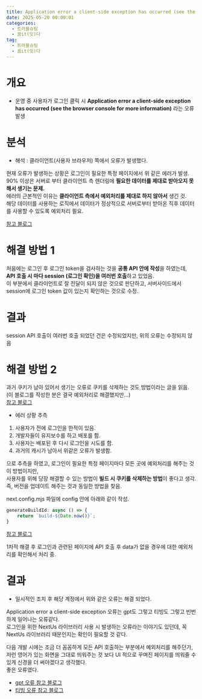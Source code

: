 ```yaml
---
title: Application error a client-side exception has occurred (see the browser console for more information) 오류
date: 2025-05-20 00:00:01
categories:
  - 트러블슈팅
  - 꿈it(잇)다
tag:
  - 트러블슈팅
  - 꿈it(잇)다
---
```


# 개요
- 운영 중 사용자가 로그인 클릭 시 **Application error a client-side exception has occurred (see the browser console for more information)** 라는 오류 발생

# 분석
- 해석 : 클라이언트(사용자 브라우저) 쪽에서 오류가 발생했다.

현재 오류가 발생하는 상황은 로그인이 필요한 특정 페이지에서 위 같은 에러가 발생.<br/>
90% 이상은 서버로 부터 클라이언트 측 렌더링에 **필요한 데이터를 제대로 받아오지 못해서 생기는 문제.**<br/>
에러의 근본적인 이유는 **클라이언트 측에서 예외처리를 제대로 하지 않아서** 생긴 것.<br/>
해당 데이터를 사용하는 로직에서 데이터가 정상적으로 서버로부터 받아온 직후 데이터를 사용할 수 있도록 예외처리 필요.

[참고 블로그](https://duklook.tistory.com/410)


# 해결 방법 1
처음에는 로그인 후 로그인 token을 검사하는 것을 **공통 API 안에 작성**을 하였는데, **API 호출 시 마다 session (로그인 확인)을 여러번 호출**하고 있었음.<br/>
이 부분에서 클라이언트로 잘 전달이 되지 않은 것으로 판단하고, 서버사이드에서 session에 로그인 token 값이 있는지 확인하는 것으로 수정.

# 결과
session API 호출이 여러번 호출 되었던 건은 수정되었지만, 위의 오류는 수정되지 않음

# 해결 방법 2
과거 쿠키가 남아 있어서 생기는 오류로 쿠키를 삭제하는 것도 방법이라는 글을 읽음. (이 블로그를 작성한 분은 결국 예외처리로 해결했지만...)<br/>
[참고 블로그](!https://velog.io/@owlsuri/Application-error-a-client-side-exception-has-occurred-see-the-browser-console-for-more-information)

- 에러 상황 추측
1) 사용자가 전에 로그인을 한적이 있음.
2) 개발자들이 유지보수를 하고 배포를 함. 
3) 사용자는 배포된 후 다시 로그인을 시도를 함.
4) 과거의 캐시가 남아서 위같은 오류가 발생함.

으로 추측을 하였고, 로그인이 필요한 특정 페이지마다 모든 곳에 예외처리를 해주는 것이 방법이지만,<br/>
사용자를 위해 당장 해결할 수 있는 방법이 **빌드 시 쿠키를 삭제하는 방법**이 좋다고 생각. 즉, 버전을 업데이트 해주는 것과 동일한 방법을 찾음.

next.config.mjs 파일에 config 안에 아래와 같이 작성.
```javascript
generateBuildId: async () => {
    return `build-${Date.now()}`;
}
```
[참고 블로그](https://seo-tory.tistory.com/90)

1차적 해결 후 로그인과 관련된 페이지에 API 호출 후 data가 없을 경우에 대한 예외처리를 확인해서 처리 중.

# 결과
- 일시적인 조치 후 해당 계정에서 위와 같은 오류는 해결 되었다.

Application error a client-side exception 오류는 gpt도 그렇고 티빙도 그렇고 빈번하게 일어나는 오류같다.<br/>
로그인을 위한 NextUs 라이브러리 사용 시 발생하는 오류라는 이야기도 있던데, 꼭 NextUs 라이브러리 때문인지는 확인이 필요할 것 같다.

다음 개발 시에는 조금 더 꼼꼼하게 모든 API 호출하는 부분에서 예외처리를 해주던가,
저런 영어가 있는 화면을 그대로 띄워주는 것 보다 UI 적으로 꾸며진 페이지를 띄워줄 수 있게 신경을 더 써야겠다고 생각했다.<br/>
좋은 오류였다.

- [gpt 오류 참고 블로그](https://dung-beetle.tistory.com/189)
- [티빙 오류 참고 블로그](https://allis.tistory.com/26)
